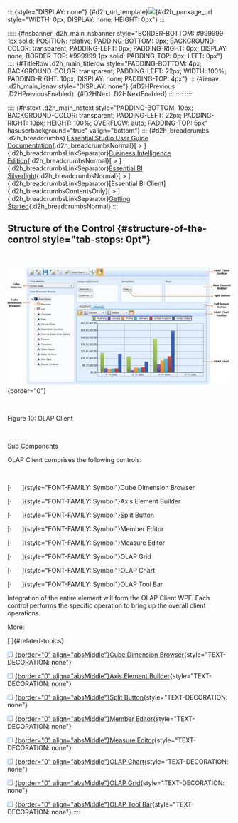 ::: {style="DISPLAY: none"}
[](ms-xhelp:///?Id=d2h_url_template){#d2h_url_template}![](!package_url!){#d2h_package_url style="WIDTH: 0px; DISPLAY: none; HEIGHT: 0px"}
:::

::::: {#nsbanner .d2h_main_nsbanner style="BORDER-BOTTOM: #999999 1px solid; POSITION: relative; PADDING-BOTTOM: 0px; BACKGROUND-COLOR: transparent; PADDING-LEFT: 0px; PADDING-RIGHT: 0px; DISPLAY: none; BORDER-TOP: #999999 1px solid; PADDING-TOP: 0px; LEFT: 0px"}
:::: {#TitleRow .d2h_main_titlerow style="PADDING-BOTTOM: 4px; BACKGROUND-COLOR: transparent; PADDING-LEFT: 22px; WIDTH: 100%; PADDING-RIGHT: 10px; DISPLAY: none; PADDING-TOP: 4px"}
::: {#ienav .d2h_main_ienav style="DISPLAY: none"}
[](ms-xhelp:///?Id=f411c61c-7138-41be-a3f9-647c618fa0a7){#D2HPrevious .D2HPreviousEnabled}  [](ms-xhelp:///?Id=ae77596d-85e6-4cfe-928b-7da127f93cce){#D2HNext .D2HNextEnabled}
:::
::::
:::::

:::: {#nstext .d2h_main_nstext style="PADDING-BOTTOM: 10px; BACKGROUND-COLOR: transparent; PADDING-LEFT: 22px; PADDING-RIGHT: 10px; HEIGHT: 100%; OVERFLOW: auto; PADDING-TOP: 5px" hasuserbackground="true" valign="bottom"}
::: {#d2h_breadcrumbs .d2h_breadcrumbs}
[Essential Studio User Guide Documentation](ms-xhelp:///?Id=12457748-09e3-4d74-a240-8e049cedf030){.d2h_breadcrumbsNormal}[ \> ]{.d2h_breadcrumbsLinkSeparator}[Business Intelligence Edition](ms-xhelp:///?Id=fdf33dd8-62b2-47b9-ad7b-fc50e590bca5){.d2h_breadcrumbsNormal}[ \> ]{.d2h_breadcrumbsLinkSeparator}[Essential BI Silverlight](ms-xhelp:///?Id=c006b39c-6aa2-4637-b7de-3e7b6cb3f9f9){.d2h_breadcrumbsNormal}[ \> ]{.d2h_breadcrumbsLinkSeparator}[Essential BI Client]{.d2h_breadcrumbsContentsOnly}[ \> ]{.d2h_breadcrumbsLinkSeparator}[Getting Started](ms-xhelp:///?Id=2e1ad51f-2428-46e4-ab7c-d12cb2ab2848){.d2h_breadcrumbsNormal}
:::

## Structure of the Control {#structure-of-the-control style="tab-stops: 0pt"}

 

![](ImagesExt/image50_10.jpg){border="0"}

 

Figure 10: OLAP Client

 

Sub Components

OLAP Client comprises the following controls:

 

[·      ]{style="FONT-FAMILY: Symbol"}Cube Dimension Browser

[·      ]{style="FONT-FAMILY: Symbol"}Axis Element Builder

[·      ]{style="FONT-FAMILY: Symbol"}Split Button

[·      ]{style="FONT-FAMILY: Symbol"}Member Editor

[·      ]{style="FONT-FAMILY: Symbol"}Measure Editor

[·      ]{style="FONT-FAMILY: Symbol"}OLAP Grid

[·      ]{style="FONT-FAMILY: Symbol"}OLAP Chart

[·      ]{style="FONT-FAMILY: Symbol"}OLAP Tool Bar

Integration of the entire element will form the OLAP Client WPF. Each control performs the specific operation to bring up the overall client operations.

More:

[ ]{#related-topics}

[![](button.gif){border="0" align="absMiddle"}Cube Dimension Browser](ms-xhelp:///?Id=ae77596d-85e6-4cfe-928b-7da127f93cce){style="TEXT-DECORATION: none"}

[![](button.gif){border="0" align="absMiddle"}Axis Element Builder](ms-xhelp:///?Id=38dda546-7862-4631-9f03-fe6f99a883cf){style="TEXT-DECORATION: none"}

[![](button.gif){border="0" align="absMiddle"}Split Button](ms-xhelp:///?Id=261aca76-1005-460f-b687-66fb285a2215){style="TEXT-DECORATION: none"}

[![](button.gif){border="0" align="absMiddle"}Member Editor](ms-xhelp:///?Id=944dba51-64af-4116-b541-2522f346424d){style="TEXT-DECORATION: none"}

[![](button.gif){border="0" align="absMiddle"}Measure Editor](ms-xhelp:///?Id=b2d48e5e-0389-42c9-a2fa-1c19056b930e){style="TEXT-DECORATION: none"}

[![](button.gif){border="0" align="absMiddle"}OLAP Chart](ms-xhelp:///?Id=e84c549b-8b0f-41a7-9dfd-f2ea7435c28c){style="TEXT-DECORATION: none"}

[![](button.gif){border="0" align="absMiddle"}OLAP Grid](ms-xhelp:///?Id=21e35cfa-c580-4fee-86c4-cbf877890990){style="TEXT-DECORATION: none"}

[![](button.gif){border="0" align="absMiddle"}OLAP Tool Bar](ms-xhelp:///?Id=f578e363-3bb6-4184-aeda-d511770d0448){style="TEXT-DECORATION: none"}
::::
